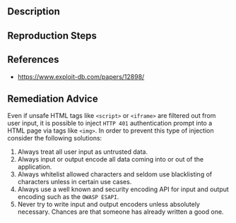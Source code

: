 ## Description


## Reproduction Steps


## References

- https://www.exploit-db.com/papers/12898/


## Remediation Advice

Even if unsafe HTML tags like `<script>` or `<iframe>` are filtered out from user input, it is possible to inject `HTTP 401` authentication prompt into a HTML page via tags like `<img>`. In order to prevent this type of injection consider the following solutions:

1. Always treat all user input as untrusted data.
2. Always input or output encode all data coming into or out of the application.
3. Always whitelist allowed characters and seldom use blacklisting of characters unless in certain use cases.
4. Always use a well known and security encoding API for input and output encoding such as the `OWASP ESAPI`.
5. Never try to write input and output encoders unless absolutely necessary. Chances are that someone has already written a good one.

